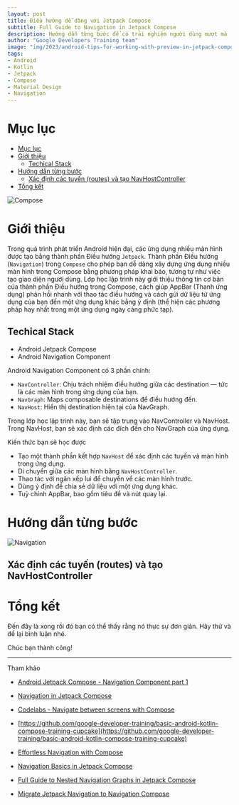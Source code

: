 ```yaml
---
layout: post
title: Điều hướng dễ dàng với Jetpack Compose
subtitle: Full Guide to Navigation in Jetpack Compose
description: Hướng dẫn từng bước để có trải nghiệm người dùng mượt mà
author: "Google Developers Training team"
image: "img/2023/android-tips-for-working-with-preview-in-jetpack-compose.png"
tags:
- Android
- Kotlin
- Jetpack
- Compose
- Material Design
- Navigation
---
```


# Mục lục

- [Mục lục](#mục-lục)
- [Giới thiệu](#giới-thiệu)
  - [Techical Stack](#techical-stack)
- [Hướng dẫn từng bước](#hướng-dẫn-từng-bước)
  - [Xác định các tuyến (routes) và tạo NavHostController](#xác-định-các-tuyến-routes-và-tạo-navhostcontroller)
- [Tổng kết](#tổng-kết)

![Compose](https://boxxv.github.io/img/2023/1_7v6mG_QL5vriYBdwkTLRww.webp "Compose")

# Giới thiệu

Trong quá trình phát triển Android hiện đại, các ứng dụng nhiều màn hình được tạo bằng thành phần Điều hướng `Jetpack`. Thành phần Điều hướng (`Navigation`) trong `Compose` cho phép bạn dễ dàng xây dựng ứng dụng nhiều màn hình trong Compose bằng phương pháp khai báo, tương tự như việc tạo giao diện người dùng. Lớp học lập trình này giới thiệu thông tin cơ bản của thành phần Điều hướng trong Compose, cách giúp AppBar (Thanh ứng dụng) phản hồi nhanh với thao tác điều hướng và cách gửi dữ liệu từ ứng dụng của bạn đến một ứng dụng khác bằng ý định (thể hiện các phương pháp hay nhất trong một ứng dụng ngày càng phức tạp).

## Techical Stack

- Android Jetpack Compose
- Android Navigation Component

Android Navigation Component có 3 phần chính:

- `NavController`: Chịu trách nhiệm điều hướng giữa các destination — tức là các màn hình trong ứng dụng của bạn.
- `NavGraph`: Maps composable destinations để điều hướng đến.
- `NavHost`: Hiển thị destination hiện tại của NavGraph.

Trong lớp học lập trình này, bạn sẽ tập trung vào NavController và NavHost. Trong NavHost, bạn sẽ xác định các đích đến cho NavGraph của ứng dụng.

Kiến thức bạn sẽ học được
- Tạo một thành phần kết hợp `NavHost` để xác định các tuyến và màn hình trong ứng dụng.
- Di chuyển giữa các màn hình bằng `NavHostController`.
- Thao tác với ngăn xếp lui để chuyển về các màn hình trước.
- Dùng ý định để chia sẻ dữ liệu với một ứng dụng khác.
- Tuỳ chỉnh AppBar, bao gồm tiêu đề và nút quay lại.

# Hướng dẫn từng bước

![Navigation](https://developer.android.com/static/codelabs/basic-android-kotlin-compose-navigation/img/fde052dfa0a1f56a.png "Navigation")

## Xác định các tuyến (routes) và tạo NavHostController



# Tổng kết

Đến đây là xong rồi đó bạn có thể thấy rằng nó thực sự đơn giản. Hãy thử và để lại bình luận nhé.

Chúc bạn thành công!

-----
Tham khảo
- [Android Jetpack Compose - Navigation Component part 1](https://viblo.asia/p/android-jetpack-compose-navigation-component-part-1-3RlL53m24bB)
- [Navigation in Jetpack Compose](https://developer.android.com/courses/pathways/android-basics-compose-unit-4-pathway-2)
- [Codelabs - Navigate between screens with Compose](https://developer.android.com/codelabs/basic-android-kotlin-compose-navigation)
- [https://github.com/google-developer-training/basic-android-kotlin-compose-training-cupcake](https://github.com/google-developer-training/basic-android-kotlin-compose-training-cupcake)

- [Effortless Navigation with Compose](https://blog.stackademic.com/effortless-navigation-with-compose-30d37ddf5625)
- [Navigation Basics in Jetpack Compose](https://youtu.be/glyqjzkc4fk)
- [Full Guide to Nested Navigation Graphs in Jetpack Compose](https://youtu.be/FIEnIBq7Ups)
- [Migrate Jetpack Navigation to Navigation Compose](https://developer.android.com/jetpack/compose/migrate/migration-scenarios/navigation)
